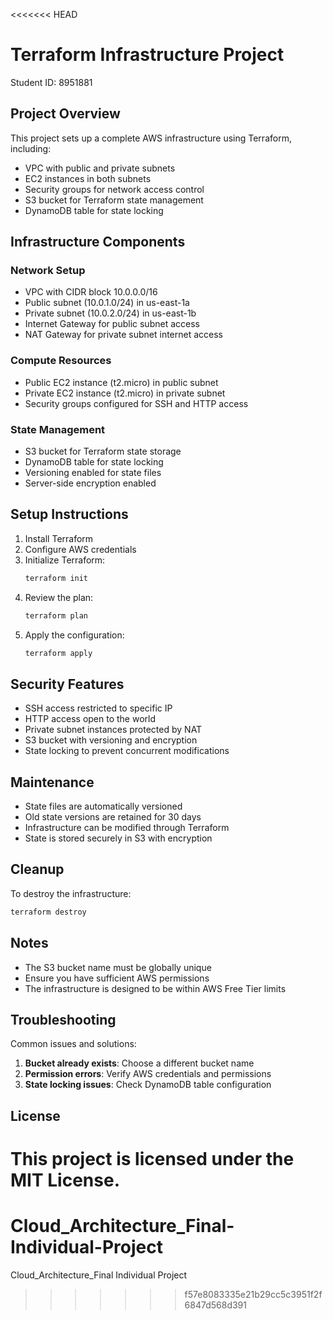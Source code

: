 <<<<<<< HEAD
# Terraform Infrastructure Project
Student ID: 8951881

## Project Overview
This project sets up a complete AWS infrastructure using Terraform, including:
- VPC with public and private subnets
- EC2 instances in both subnets
- Security groups for network access control
- S3 bucket for Terraform state management
- DynamoDB table for state locking

## Infrastructure Components

### Network Setup
- VPC with CIDR block 10.0.0.0/16
- Public subnet (10.0.1.0/24) in us-east-1a
- Private subnet (10.0.2.0/24) in us-east-1b
- Internet Gateway for public subnet access
- NAT Gateway for private subnet internet access

### Compute Resources
- Public EC2 instance (t2.micro) in public subnet
- Private EC2 instance (t2.micro) in private subnet
- Security groups configured for SSH and HTTP access

### State Management
- S3 bucket for Terraform state storage
- DynamoDB table for state locking
- Versioning enabled for state files
- Server-side encryption enabled

## Setup Instructions

1. Install Terraform
2. Configure AWS credentials
3. Initialize Terraform:
   ```bash
   terraform init
   ```
4. Review the plan:
   ```bash
   terraform plan
   ```
5. Apply the configuration:
   ```bash
   terraform apply
   ```

## Security Features
- SSH access restricted to specific IP
- HTTP access open to the world
- Private subnet instances protected by NAT
- S3 bucket with versioning and encryption
- State locking to prevent concurrent modifications

## Maintenance
- State files are automatically versioned
- Old state versions are retained for 30 days
- Infrastructure can be modified through Terraform
- State is stored securely in S3 with encryption

## Cleanup
To destroy the infrastructure:
```bash
terraform destroy
```

## Notes

- The S3 bucket name must be globally unique
- Ensure you have sufficient AWS permissions
- The infrastructure is designed to be within AWS Free Tier limits

## Troubleshooting

Common issues and solutions:
1. **Bucket already exists**: Choose a different bucket name
2. **Permission errors**: Verify AWS credentials and permissions
3. **State locking issues**: Check DynamoDB table configuration

## License

This project is licensed under the MIT License. 
=======
# Cloud_Architecture_Final-Individual-Project
Cloud_Architecture_Final Individual Project
>>>>>>> f57e8083335e21b29cc5c3951f2f6847d568d391
